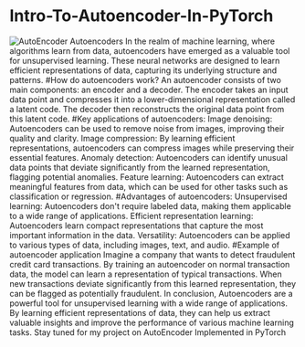 # Intro-To-Autoencoder-In-PyTorch
![AutoEncoder]((https://github.com/Phantom1746a/Intro-To-Autoencoder-In-PyTorch/blob/main/AUToencoder.png))
Autoencoders In the realm of machine learning, where algorithms learn from data, autoencoders have emerged as a valuable tool for unsupervised learning. These neural networks are designed to learn efficient representations of data, capturing its underlying structure and patterns.
#How do autoencoders work?
An autoencoder consists of two main components: an encoder and a decoder. The encoder takes an input data point and compresses it into a lower-dimensional representation called a latent code. The decoder then reconstructs the original data point from this latent code.
#Key applications of autoencoders:
Image denoising: Autoencoders can be used to remove noise from images, improving their quality and clarity.
Image compression: By learning efficient representations, autoencoders can compress images while preserving their essential features.
Anomaly detection: Autoencoders can identify unusual data points that deviate significantly from the learned representation, flagging potential anomalies.
Feature learning: Autoencoders can extract meaningful features from data, which can be used for other tasks such as classification or regression.
#Advantages of autoencoders:
Unsupervised learning: Autoencoders don't require labeled data, making them applicable to a wide range of applications.
Efficient representation learning: Autoencoders learn compact representations that capture the most important information in the data.
Versatility: Autoencoders can be applied to various types of data, including images, text, and audio.
#Example of autoencoder application
Imagine a company that wants to detect fraudulent credit card transactions. By training an autoencoder on normal transaction data, the model can learn a representation of typical transactions. When new transactions deviate significantly from this learned representation, they can be flagged as potentially fraudulent.
In conclusion,
Autoencoders are a powerful tool for unsupervised learning with a wide range of applications. By learning efficient representations of data, they can help us extract valuable insights and improve the performance of various machine learning tasks.
Stay tuned for my project on AutoEncoder Implemented in PyTorch
